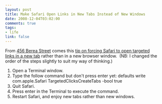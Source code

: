 ```yaml
--- 
layout: post
title: Make Safari Open Links in New Tabs Instead of New Windows
date: 2008-12-04T03:02:00
comments: true
tags:
- life
link: false
---
```

From <a title="456 Berea Street" href="http://www.456bereastreet.com/">456 Berea Street</a> comes this <a title="Force Safari to Open Targeted Links in a New Tab" href="http://www.456bereastreet.com/archive/200812/make_safari_open_targeted_links_in_new_tabs_instead_of_new_windows/">tip on forcing Safari to open targeted links in a new tab</a> rather than in a new browser window.  (NB: I changed the order of the steps slightly to suit my way of thinking.)
<ol>
	<li>Open a Terminal window.</li>
	<li>Type the follow command but don't press enter yet: defaults write com.apple.Safari TargetedClicksCreateTabs -bool true</li>
	<li>Quit Safari.</li>
	<li>Press enter in the Terminal to execute the command.</li>
	<li>Restart Safari, and enjoy new tabs rather than new windows.</li>
</ol>
<div></div>
